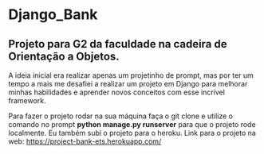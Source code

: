 # Django_Bank
## Projeto para G2 da faculdade na cadeira de Orientação a Objetos. 
A ideia inicial era realizar apenas um projetinho de prompt, mas por ter um tempo a mais me desafiei a realizar um projeto em Django para melhorar minhas habilidades e aprender novos conceitos com esse incrível framework.

Para fazer o projeto rodar na sua máquina faça o git clone e utilize o comando no prompt <b>python manage.py runserver</b> para que o projeto rode localmente. Eu também subi o projeto para o heroku.
Link para o projeto na web: https://project-bank-ets.herokuapp.com/
